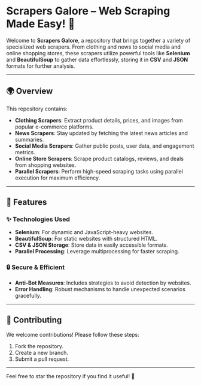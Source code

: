 # Scrapers Galore – Web Scraping Made Easy! 🔄

Welcome to **Scrapers Galore**, a repository that brings together a variety of specialized web scrapers. From clothing and news to social media and online shopping stores, these scrapers utilize powerful tools like **Selenium** and **BeautifulSoup** to gather data effortlessly, storing it in **CSV** and **JSON** formats for further analysis.

---

## 🌍 Overview

This repository contains:
- **Clothing Scrapers**: Extract product details, prices, and images from popular e-commerce platforms.
- **News Scrapers**: Stay updated by fetching the latest news articles and summaries.
- **Social Media Scrapers**: Gather public posts, user data, and engagement metrics.
- **Online Store Scrapers**: Scrape product catalogs, reviews, and deals from shopping websites.
- **Parallel Scrapers**: Perform high-speed scraping tasks using parallel execution for maximum efficiency.

---

## 🔧 Features

### ✨ Technologies Used
- **Selenium**: For dynamic and JavaScript-heavy websites.
- **BeautifulSoup**: For static websites with structured HTML.
- **CSV & JSON Storage**: Store data in easily accessible formats.
- **Parallel Processing**: Leverage multiprocessing for faster scraping.

### 🔒 Secure & Efficient
- **Anti-Bot Measures**: Includes strategies to avoid detection by websites.
- **Error Handling**: Robust mechanisms to handle unexpected scenarios gracefully.

---

## 🎉 Contributing
We welcome contributions! Please follow these steps:
1. Fork the repository.
2. Create a new branch.
3. Submit a pull request.

---

Feel free to star the repository if you find it useful! 🌟

